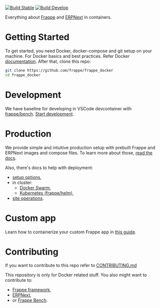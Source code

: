 [![Build Stable](https://github.com/frappe/frappe_docker/actions/workflows/build_stable.yml/badge.svg)](https://github.com/frappe/frappe_docker/actions/workflows/build_stable.yml)
[![Build Develop](https://github.com/frappe/frappe_docker/actions/workflows/build_develop.yml/badge.svg)](https://github.com/frappe/frappe_docker/actions/workflows/build_develop.yml)

Everything about [Frappe](https://github.com/frappe/frappe) and [ERPNext](https://github.com/frappe/erpnext) in containers.

# Getting Started

To get started, you need Docker, docker-compose and git setup on your machine. For Docker basics and best practices. Refer Docker [documentation](http://docs.docker.com).
After that, clone this repo:

```sh
git clone https://github.com/frappe/frappe_docker
cd frappe_docker
```

# Development

We have baseline for developing in VSCode devcontainer with [frappe/bench](https://github.com/frappe/bench). [Start development](development).

# Production

We provide simple and intuitive production setup with prebuilt Frappe and ERPNext images and compose files. To learn more about those, [read the docs](docs/images-and-compose-files.md).

Also, there's docs to help with deployment:

- [setup options](docs/setup-options.md),
- in cluster:
  - [Docker Swarm](docs/docker-swarm.md),
  - [Kubernetes (frappe/helm)](https://helm.erpnext.com),
- [site operations](docs/site-operations.md).

# Custom app

Learn how to containerize your custom Frappe app in [this guide](custom_app/README.md).

# Contributing

If you want to contribute to this repo refer to [CONTRIBUTING.md](CONTRIBUTING.md)

This repository is only for Docker related stuff. You also might want to contribute to:

- [Frappe framework](https://github.com/frappe/frappe#contributing),
- [ERPNext](https://github.com/frappe/erpnext#contributing),
- or [Frappe Bench](https://github.com/frappe/bench).
